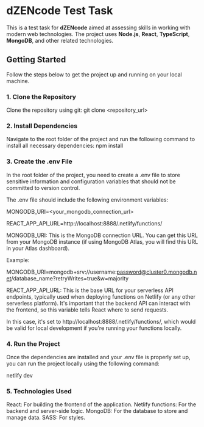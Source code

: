 # dZENcode Test Task

This is a test task for **dZENcode** aimed at assessing skills in working with modern web technologies. The project uses **Node.js**, **React**, **TypeScript**, **MongoDB**, and other related technologies.

## Getting Started

Follow the steps below to get the project up and running on your local machine.

### 1. Clone the Repository

Clone the repository using git:
git clone <repository_url>

### 2. Install Dependencies

Navigate to the root folder of the project and run the following command to install all necessary dependencies:
npm install

### 3. Create the .env File

In the root folder of the project, you need to create a .env file to store sensitive information and configuration variables that should not be committed to version control.

The .env file should include the following environment variables:

MONGODB_URI=<your_mongodb_connection_url>

REACT_APP_API_URL=http://localhost:8888/.netlify/functions/

MONGODB_URI: This is the MongoDB connection URL. You can get this URL from your MongoDB instance (if using MongoDB Atlas, you will find this URL in your Atlas dashboard).

Example:

MONGODB_URI=mongodb+srv://username:password@cluster0.mongodb.net/database_name?retryWrites=true&w=majority

REACT_APP_API_URL: This is the base URL for your serverless API endpoints, typically used when deploying functions on Netlify (or any other serverless platform). It's important that the backend API can interact with the frontend, so this variable tells React where to send requests.

In this case, it's set to http://localhost:8888/.netlify/functions/, which would be valid for local development if you're running your functions locally.

### 4. Run the Project

Once the dependencies are installed and your .env file is properly set up, you can run the project locally using the following command:

netlify dev

### 5. Technologies Used

React: For building the frontend of the application.
Netlify functions: For the backend and server-side logic.
MongoDB: For the database to store and manage data.
SASS: For styles.
